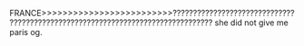 FRANCE>>>>>>>>>>>>>>>>>>>>>>>>>????????????????????????????????????????????????????????????????????????????????
she did not give me paris og.
